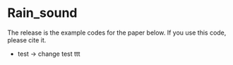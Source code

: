 # Rain_sound

The release is the example codes for the paper below.
If you use this code, please cite it.

- test -> change test ttt